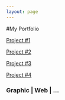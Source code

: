 ```yaml
---
layout: page
---
```


#My Portfolio

[Project #1](http://andresevix.github.io/project1)

[Project #2](http://andresevix.github.io/project2)

[Project #3](http://andresevix.github.io/project3)

[Project #4](http://andresevix.github.io/project4)

### Graphic | Web | ...
